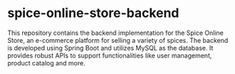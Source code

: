# spice-online-store-backend
This repository contains the backend implementation for the Spice Online Store, an e-commerce platform for selling a variety of spices. The backend is developed using Spring Boot and utilizes MySQL as the database. It provides robust APIs to support functionalities like user management, product catalog and more.
